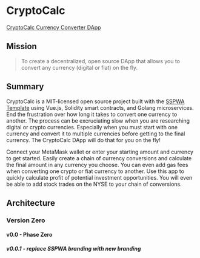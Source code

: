 # CryptoCalc
 [CryptoCalc Currency Converter DApp](https://cryptocalc.app "CryptoCalc")



## Mission

> To create a decentralized, open source DApp that allows you to convert any currency (digital or fiat) on the fly.



## Summary

CryptoCalc is a MIT-licensed open source project built with the [SSPWA Template](https://sspw.app "Interact with the SSPWA Template") using Vue.js, Solidity smart contracts, and Golang microservices. End the frustration over how long it takes to convert one currency to another. The process can be excruciating slow when you are researching digital or crypto currencies. Especially when you must start with one currency and convert it to multiple currencies before getting to the final currency. The CryptoCalc DApp will do that for you on the fly!

Connect your MetaMask wallet or enter your starting amount and currency to get started. Easily create a chain of currency conversions and calculate the final amount in any currency you choose. You can even add gas fees when converting one crypto or fiat currency to another. Use this app to quickly calculate profit of potential investment opportunities. You will even be able to add stock trades on the NYSE to your chain of conversions.



## Architecture


### Version Zero


#### v0.0 - Phase Zero

##### v0.0.1 - replace SSPWA branding with new branding
